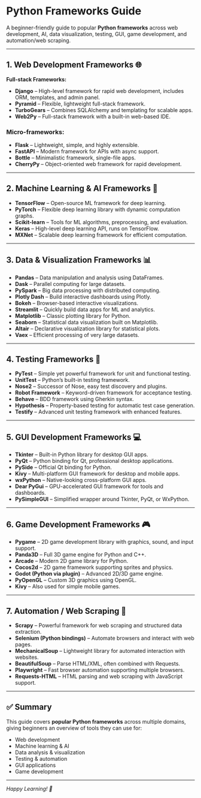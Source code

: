 #  Python Frameworks Guide

A beginner-friendly guide to popular **Python frameworks** across web development, AI, data visualization, testing, GUI, game development, and automation/web scraping.  

---

## 1. Web Development Frameworks 🌐

**Full-stack Frameworks:**  
- **Django** – High-level framework for rapid web development, includes ORM, templates, and admin panel.  
- **Pyramid** – Flexible, lightweight full-stack framework.  
- **TurboGears** – Combines SQLAlchemy and templating for scalable apps.  
- **Web2Py** – Full-stack framework with a built-in web-based IDE.  

### Micro-frameworks:
- **Flask** – Lightweight, simple, and highly extensible.  
- **FastAPI** – Modern framework for APIs with async support.  
- **Bottle** – Minimalistic framework, single-file apps.  
- **CherryPy** – Object-oriented web framework for rapid development.  

---

## 2. Machine Learning & AI Frameworks 🤖

- **TensorFlow** – Open-source ML framework for deep learning.  
- **PyTorch** – Flexible deep learning library with dynamic computation graphs.  
- **Scikit-learn** – Tools for ML algorithms, preprocessing, and evaluation.  
- **Keras** – High-level deep learning API, runs on TensorFlow.  
- **MXNet** – Scalable deep learning framework for efficient computation.  

---

## 3. Data & Visualization Frameworks 📊

- **Pandas** – Data manipulation and analysis using DataFrames.  
- **Dask** – Parallel computing for large datasets.  
- **PySpark** – Big data processing with distributed computing.  
- **Plotly Dash** – Build interactive dashboards using Plotly.  
- **Bokeh** – Browser-based interactive visualizations.  
- **Streamlit** – Quickly build data apps for ML and analytics.  
- **Matplotlib** – Classic plotting library for Python.  
- **Seaborn** – Statistical data visualization built on Matplotlib.  
- **Altair** – Declarative visualization library for statistical plots.  
- **Vaex** – Efficient processing of very large datasets.  

---

## 4. Testing Frameworks 🧪

- **PyTest** – Simple yet powerful framework for unit and functional testing.  
- **UnitTest** – Python’s built-in testing framework.  
- **Nose2** – Successor of Nose, easy test discovery and plugins.  
- **Robot Framework** – Keyword-driven framework for acceptance testing.  
- **Behave** – BDD framework using Gherkin syntax.  
- **Hypothesis** – Property-based testing for automatic test case generation.  
- **Testify** – Advanced unit testing framework with enhanced features.  

---

## 5. GUI Development Frameworks 💻

- **Tkinter** – Built-in Python library for desktop GUI apps.  
- **PyQt** – Python binding for Qt, professional desktop applications.  
- **PySide** – Official Qt binding for Python.  
- **Kivy** – Multi-platform GUI framework for desktop and mobile apps.  
- **wxPython** – Native-looking cross-platform GUI apps.  
- **Dear PyGui** – GPU-accelerated GUI framework for tools and dashboards.  
- **PySimpleGUI** – Simplified wrapper around Tkinter, PyQt, or WxPython.  

---

## 6. Game Development Frameworks 🎮

- **Pygame** – 2D game development library with graphics, sound, and input support.  
- **Panda3D** – Full 3D game engine for Python and C++.  
- **Arcade** – Modern 2D game library for Python.  
- **Cocos2d** – 2D game framework supporting sprites and physics.  
- **Godot (Python via plugin)** – Advanced 2D/3D game engine.  
- **PyOpenGL** – Custom 3D graphics using OpenGL.  
- **Kivy** – Also used for simple mobile games.  

---

## 7. Automation / Web Scraping 🤹

- **Scrapy** – Powerful framework for web scraping and structured data extraction.  
- **Selenium (Python bindings)** – Automate browsers and interact with web pages.  
- **MechanicalSoup** – Lightweight library for automated interaction with websites.  
- **BeautifulSoup** – Parse HTML/XML, often combined with Requests.  
- **Playwright** – Fast browser automation supporting multiple browsers.  
- **Requests-HTML** – HTML parsing and web scraping with JavaScript support.  

---

## ✅ Summary

This guide covers **popular Python frameworks** across multiple domains, giving beginners an overview of tools they can use for:

- Web development  
- Machine learning & AI  
- Data analysis & visualization  
- Testing & automation  
- GUI applications  
- Game development  

---

*Happy Learning! 🐍*
